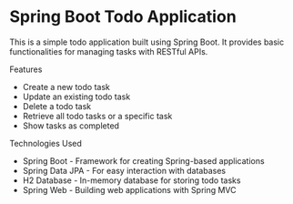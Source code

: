 # Spring Boot Todo Application
This is a simple todo application built using Spring Boot. It provides basic functionalities for managing tasks with RESTful APIs.

Features
- Create a new todo task
- Update an existing todo task
- Delete a todo task
- Retrieve all todo tasks or a specific task
- Show tasks as completed

Technologies Used
- Spring Boot - Framework for creating Spring-based applications
- Spring Data JPA - For easy interaction with databases
- H2 Database - In-memory database for storing todo tasks
- Spring Web - Building web applications with Spring MVC
